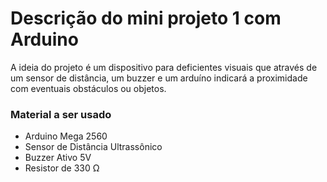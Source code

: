 # Descrição do mini projeto 1 com Arduino

A ideia do projeto é um dispositivo para deficientes visuais que através de um sensor de distância, um buzzer e um arduíno indicará a proximidade com eventuais obstáculos ou objetos.

### Material a ser usado
- Arduino Mega 2560
- Sensor de Distância Ultrassônico
- Buzzer Ativo 5V
- Resistor de 330 Ω
